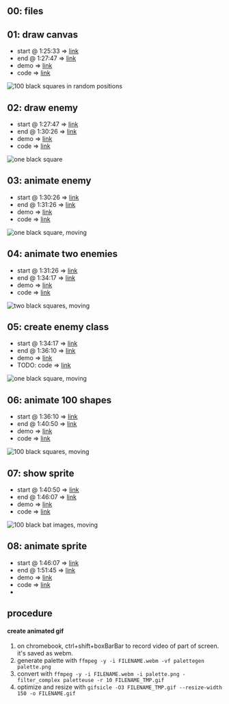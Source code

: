## 00: files

## 01: draw canvas
- start @ 1:25:33 => [link](https://youtu.be/GFO_txvwK_c?t=85m33s)
- end @ 1:27:47 => [link](https://youtu.be/GFO_txvwK_c?t=87m47s)
- demo => [link](https://woodstockcs.github.io/enemy-patterns/milestone-01/)
- code => [link](https://github.com/woodstockcs/enemy-patterns/tree/main/milestone-01)

![100 black squares in random positions](wcs-em-01.png)

## 02: draw enemy
- start @ 1:27:47 => [link](https://youtu.be/GFO_txvwK_c?t=87m47s)
- end @ 1:30:26 => [link](https://youtu.be/GFO_txvwK_c?t=90m26s)
- demo => [link](https://woodstockcs.github.io/enemy-patterns/milestone-02/)
- code => [link](https://github.com/woodstockcs/enemy-patterns/tree/main/milestone-02)

![one black square](wcs-em-02.png)

## 03: animate enemy
- start @ 1:30:26 => [link](https://youtu.be/GFO_txvwK_c?t=90m26s)
- end @ 1:31:26 => [link](https://youtu.be/GFO_txvwK_c?t=91m26s)
- demo => [link](https://woodstockcs.github.io/enemy-patterns/milestone-03/)
- code => [link](https://github.com/woodstockcs/enemy-patterns/tree/main/milestone-03)

![one black square, moving](wcs-em-03.png)

## 04: animate two enemies
- start @ 1:31:26 => [link](https://youtu.be/GFO_txvwK_c?t=91m26s)
- end @ 1:34:17 => [link](https://youtu.be/GFO_txvwK_c?t=94m17s)
- demo => [link](https://woodstockcs.github.io/enemy-patterns/milestone-04/)
- code => [link](https://github.com/woodstockcs/enemy-patterns/tree/main/milestone-04)

![two black squares, moving](wcs-em-04.png)

## 05: create enemy class
- start @ 1:34:17 => [link](https://youtu.be/GFO_txvwK_c?t=94m17s)
- end @ 1:36:10 => [link](https://youtu.be/GFO_txvwK_c?t=96m10s)
- demo => [link](https://woodstockcs.github.io/enemy-patterns/milestone-05/)
- TODO: code => [link](https://github.com/woodstockcs/enemy-patterns/tree/main/milestone-05)

![one black square, moving](wcs-em-05.png)

## 06: animate 100 shapes
- start @ 1:36:10 => [link](https://youtu.be/GFO_txvwK_c?t=96m10s)
- end @ 1:40:50 => [link](https://youtu.be/GFO_txvwK_c?t=100m50s)
- demo => [link](https://woodstockcs.github.io/enemy-patterns/milestone-06/)
- code => [link](https://github.com/woodstockcs/enemy-patterns/tree/main/milestone-06)

![100 black squares, moving](https://github.com/woodstockcs/enemy-patterns/assets/7727226/0bd425d6-10e1-4132-9409-db0379ad862c)

## 07: show sprite
- start @ 1:40:50 => [link](https://youtu.be/GFO_txvwK_c?t=100m50s)
- end @ 1:46:07 => [link](https://youtu.be/GFO_txvwK_c?t=106m07s)
- demo => [link](https://woodstockcs.github.io/enemy-patterns/milestone-07/)
- code => [link](https://github.com/woodstockcs/enemy-patterns/tree/main/milestone-07)

![100 black bat images, moving](https://github.com/woodstockcs/enemy-patterns/assets/7727226/d817c62c-9ca8-45d8-a716-8985c7597e7d)



## 08: animate sprite
- start @ 1:46:07 => [link](https://youtu.be/GFO_txvwK_c?t=106m07s)
- end @ 1:51:45 => [link](https://youtu.be/GFO_txvwK_c?t=111m45s)
- demo => [link](https://woodstockcs.github.io/enemy-patterns/milestone-08/)
- code => [link](https://github.com/woodstockcs/enemy-patterns/tree/main/milestone-08)
- 
## procedure
#### create animated gif
1. on chromebook, ctrl+shift+boxBarBar to record video of part of screen. it's saved as webm.
2. generate palette with `ffmpeg -y -i FILENAME.webm -vf palettegen palette.png`
3. convert with `ffmpeg -y -i FILENAME.webm -i palette.png -filter_complex paletteuse -r 10 FILENAME_TMP.gif`
4. optimize and resize with `gifsicle -O3 FILENAME_TMP.gif --resize-width 150 -o FILENAME.gif`
